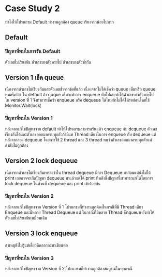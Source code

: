 # Case Study 2 <br>
ทำไงให้โปรแกรม Default ทำงานถูกต้อง queue เรียงจากน้อยไปมาก

## Default 
### ปัญหาที่พบในการรัน Default <br>
ตัวเลขไม่เรียงกัน ตัวเลขบางตัวหายไป ตัวเลขบางตัวซ้ำกัน

## Version 1 เช็ค queue
เนื่องจากตัวเลขไม่เรียงกันและตัวเลขซ้ำจากข้อที่แล้ว เนื่องจากไม่ได้เช็คว่า queue เต็มหรือ queue หมดรึเปล่า ใน default ถ้า quque เต็มจะทำการ enqueue ทับไปเลยทำให้ตัวเลขบางตัวหายไป ใน version ที่ 1 จึงทำการเช็คว่า enqueue หรือ dequeue ได้ไหมถ้าไม่ได้ให้รอก่อนโดยใช้ Monitor.Wait(lock)<br>
### ปัญหาที่พบใน Version 1
หลังจากแก้ไขปัญหาจาก default ทำให้โปรแกรมสามารถรันแล้ว enqueue กับ dequeue ตัวเลขเรียงกันได้และตัวเลขออกมาครบทุกตัวถ้ามีแค่ Thread เดียวในการ enqueue กับ dequeue แต่หลังจากลอง dequeue โดยการใช้ 2 thread และ 3 thread พบว่าตัวเลขออกมาครบทุกตัวแต่ลำดับไม่ถูกต้อง

## Version 2 lock dequeue
เนื่องจากตัวเลขไม่เรียงกันเพราะว่าใน thread dequeue มีการ Dequeue มาก่อนแต่ยังไม่ได้ print เลยอาจจะเกิดปัญหา dequeue มาแล้วแต่ได้ print ทีหลังซึ่งปัญหานี้สามารถแก้ได้โดยการ lock dequeue ในส่วนที่ dequeue และ print เข้าด้วยกัน
### ปัญหาที่พบใน Version 2
หลังจากแก้ไขปัญหาจาก Version ที่ 1 โปรแกรมก็ทำงานถูกต้องในกรณีที่มี Thread เดียว Enqueue และมีหลาย Thread Dequeue แต่ ในกรณีที่มีหลาย Thread Enqueue ยังทำให้ตัวเลขไม่เรียงกันเหมือนเดิม

## Version 3 lock enqueue
สาเหตุยังไม่รู้แต่เดี๋ยวคิดออกละมาเขียนต่อ
### ปัญหาที่พบใน Version 3
หลังจากแก้ไขปัญหาจาก Version ที่ 2 โปกแกรมก็ทำงานถูกต้องสมบูรณ์ในทุกกรณี
